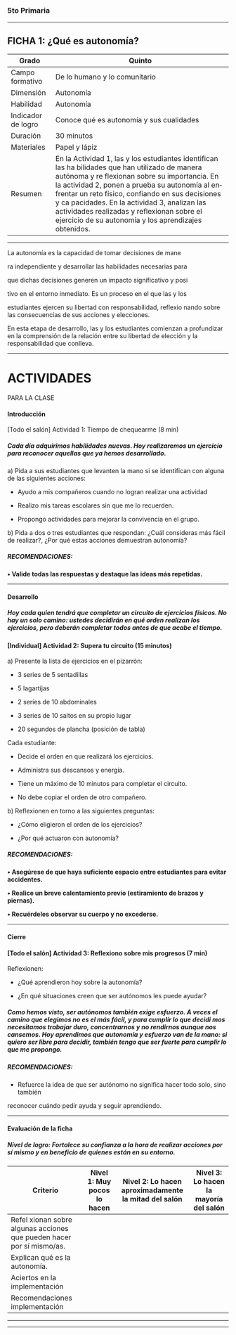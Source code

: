 ### 5to Primaria


-----

## FICHA 1: ¿Qué es autonomía?

|Grado|Quinto|
|---|---|
|Campo formativo|De lo humano y lo comunitario|
|Dimensión|Autonomía|
|Habilidad|Autonomía|
|Indicador de logro|Conoce qué es autonomía y sus cualidades|
|Duración|30 minutos|
|Materiales|Papel y lápiz|
|Resumen|En la Actividad 1, las y los estudiantes identifican las ha­ bilidades que han utilizado de manera autónoma y re­ flexionan sobre su importancia. En la actividad 2, ponen a prueba su autonomía al en­ frentar un reto físico, confiando en sus decisiones y ca­ pacidades. En la actividad 3, analizan las actividades realizadas y reflexionan sobre el ejercicio de su autonomía y los aprendizajes obtenidos.|


-----

La autonomía es la capacidad de tomar decisiones de mane­

ra independiente y desarrollar las habilidades necesarias para

que dichas decisiones generen un impacto significativo y posi­

tivo en el entorno inmediato. Es un proceso en el que las y los

estudiantes ejercen su libertad con responsabilidad, reflexio­
nando sobre las consecuencias de sus acciones y elecciones.

En esta etapa de desarrollo, las y los estudiantes comienzan a
profundizar en la comprensión de la relación entre su libertad
de elección y la responsabilidad que conlleva.


-----

# ACTIVIDADES
 PARA LA CLASE

#### Introducción

 [Todo el salón] Actividad 1: Tiempo de chequearme (8 min)

##### Cada día adquirimos habilidades nuevas. Hoy realizaremos un ejercicio para reconocer aquellas que ya hemos desarrollado.

a) Pida a sus estudiantes que levanten la mano si se identifican con alguna de las siguientes
acciones:

  - Ayudo a mis compañeros cuando no logran realizar una actividad

  - Realizo mis tareas escolares sin que me lo recuerden.

  - Propongo actividades para mejorar la convivencia en el grupo.

b) Pida a dos o tres estudiantes que respondan: ¿Cuál consideras más fácil de realizar?, ¿Por
qué estas acciones demuestran autonomía?


##### RECOMENDACIONES:

**• Valide todas las respuestas y destaque las ideas más repetidas.**


-----

#### Desarrollo


##### Hoy cada quien tendrá que completar un circuito de ejercicios físicos. No hay un solo camino: ustedes decidirán en qué orden realizan los ejercicios, pero deberán completar todos antes de que acabe el tiempo.

#### [Individual] Actividad 2: Supera tu circuito (15 minutos)

a) Presente la lista de ejercicios en el pizarrón:

  - 3 series de 5 sentadillas

  - 5 lagartijas

  - 2 series de 10 abdominales

  - 3 series de 10 saltos en su propio lugar

  - 20 segundos de plancha (posición de tabla)

Cada estudiante:

  - Decide el orden en que realizará los ejercicios.

  - Administra sus descansos y energía.

  - Tiene un máximo de 10 minutos para completar el circuito.

  - No debe copiar el orden de otro compañero.

b) Reflexionen en torno a las siguientes preguntas:

  - ¿Cómo eligieron el orden de los ejercicios?

  - ¿Por qué actuaron con autonomía?


##### RECOMENDACIONES:

**• Asegúrese de que haya suficiente espacio entre estudiantes para evitar accidentes.**

**• Realice un breve calentamiento previo (estiramiento de brazos y piernas).**

**• Recuérdeles observar su cuerpo y no excederse.**


-----

#### Cierre



#### [Todo el salón] Actividad 3: Reflexiono sobre mis progresos (7 min)

Reflexionen:

  - ¿Qué aprendieron hoy sobre la autonomía?

  - ¿En qué situaciones creen que ser autónomos les puede ayudar?

##### Como hemos visto, ser autónomos también exige esfuerzo. A veces el camino que elegimos no es el más fácil, y para cumplir lo que decidi­ mos necesitamos trabajar duro, concentrarnos y no rendirnos aunque nos cansemos. Hoy aprendimos que autonomía y esfuerzo van de la mano: si quiero ser libre para decidir, también tengo que ser fuerte para cumplir lo que me propongo.


##### RECOMENDACIONES:

- Refuerce la idea de que ser autónomo no significa hacer todo solo, sino también

reconocer cuándo pedir ayuda y seguir aprendiendo.


-----

#### Evaluación de la ficha


##### Nivel de logro: Fortalece su confianza a la hora de realizar acciones por sí mismo y en beneficio de quienes están en su entorno. 

|Criterio|Nivel 1: Muy pocos lo hacen|Nivel 2: Lo hacen aproximadamente la mitad del salón|Nivel 3: Lo hacen la mayoría del salón|
|---|---|---|---|
|Refel xionan sobre algunas acciones que pueden hacer por sí mismo/as.||||
|Explican qué es la autonomía.||||
|Aciertos en la implementación||||
|Recomendaciones implementación||||


-----

-----

